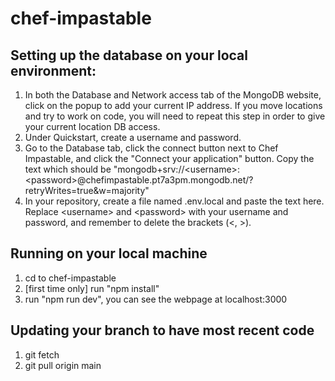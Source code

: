 # chef-impastable

## Setting up the database on your local environment:
1. In both the Database and Network access tab of the MongoDB website, click on the popup to add your current IP address. If you move locations and try to work on code, you will need to repeat this step in order to give your current location DB access.
2. Under Quickstart, create a username and password.
3. Go to the Database tab, click the connect button next to Chef Impastable, and click the "Connect your application" button. Copy the text which should be "mongodb+srv://\<username\>:\<password\>@chefimpastable.pt7a3pm.mongodb.net/?retryWrites=true&w=majority"
4. In your repository, create a file named .env.local and paste the text here. Replace \<username\> and \<password\> with your username and password, and remember to delete the brackets (<, >). 

## Running on your local machine
1. cd to chef-impastable
2. [first time only] run "npm install"
3. run "npm run dev", you can see the webpage at localhost:3000

## Updating your branch to have most recent code
1. git fetch
2. git pull origin main
